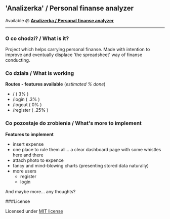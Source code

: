 ## 'Analizerka' / Personal finanse analyzer

Available @ **[Analizerka / Personal finanse analyzer](http://)**

---

### O co chodzi?  / What is it?
Project which helps carrying personal finanse. Made with intention to improve and eventually displace 'the spreadsheet' way of finanse conducting.

### Co działa / What is working

**Routes - features available** (*estimated % done*)

* / ( 3% )
* /login ( .3% )
* /logout ( 0% )
* /register ( .25% )

### Co pozostaje do zrobienia / What's more to implement
**Features to implement**

* insert expense
* one place to rule them all... a clear dashboard page with some whistles here and there
* attach photo to expence
* fancy and mind-blowing charts (presenting stored data naturally)
* more users
    * register
    * login

And maybe more... any thoughts?

###License

Licensed under [MIT license](http://opensource.org/licenses/MIT)
